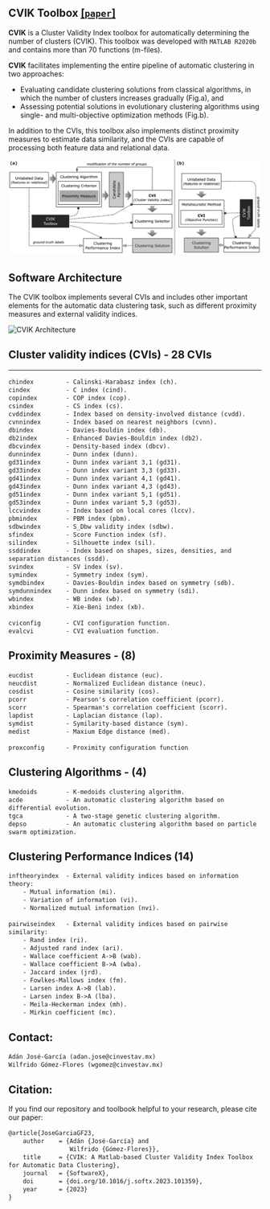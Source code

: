 
## CVIK Toolbox [[`paper`]](https://www.dropbox.com/s/u098gsxbc9o4kh8/2023-SOFTX-manuscript.pdf?dl=0)

**CVIK** is a Cluster Validity Index toolbox for automatically determining the number of clusters (CVIK). This toolbox was developed with `MATLAB R2020b` and contains more than 70 functions (m-files).

**CVIK** facilitates implementing the entire pipeline of automatic clustering in two approaches: 
+ Evaluating candidate clustering solutions from classical algorithms, in which the number of clusters increases gradually (Fig.a), and 
+ Assessing potential solutions in evolutionary clustering algorithms using single- and multi-objective optimization methods (Fig.b). 

In addition to the CVIs, this toolbox also implements distinct proximity measures to estimate data similarity, and the CVIs are capable of processing both feature data and relational data. 

![CVIK Diagram](figures/cvik-diagram2.jpg)

## Software Architecture

The CVIK toolbox implements several CVIs and includes other important elements for the automatic data clustering task, such as different proximity measures and external validity indices.

![CVIK Architecture](figures/cvik-architecture.jpg)
 
## Cluster validity indices (CVIs) - 28 CVIs 
-----------------------------
    chindex         - Calinski-Harabasz index (ch).
    cindex          - C index (cind).
    copindex        - COP index (cop).
    csindex         - CS index (cs).
    cvddindex       - Index based on density-involved distance (cvdd).
    cvnnindex       - Index based on nearest neighbors (cvnn).
    dbindex         - Davies-Bouldin index (db).
    db2index        - Enhanced Davies-Bouldin index (db2).
    dbcvindex       - Density-based index (dbcv).
    dunnindex       - Dunn index (dunn).
    gd31index       - Dunn index variant 3,1 (gd31).
    gd33index       - Dunn index variant 3,3 (gd33).
    gd41index       - Dunn index variant 4,1 (gd41).
    gd43index       - Dunn index variant 4,3 (gd43).
    gd51index       - Dunn index variant 5,1 (gd51).
    gd53index       - Dunn index variant 5,3 (gd53).
    lccvindex       - Index based on local cores (lccv).
    pbmindex        - PBM index (pbm).
    sdbwindex       - S_Dbw validity index (sdbw).
    sfindex         - Score Function index (sf).
    silindex        - Silhouette index (sil).
    ssddindex       - Index based on shapes, sizes, densities, and separation distances (ssdd).
    svindex         - SV index (sv).
    symindex        - Symmetry index (sym).
    symdbindex      - Davies-Bouldin index based on symmetry (sdb).
    symdunnindex    - Dunn index based on symmetry (sdi).
    wbindex         - WB index (wb).
    xbindex         - Xie-Beni index (xb).

    cviconfig       - CVI configuration function.
    evalcvi         - CVI evaluation function.


Proximity Measures - (8)
-------------------
    eucdist         - Euclidean distance (euc).
    neucdist        - Normalized Euclidean distance (neuc).
    cosdist         - Cosine similarity (cos).
    pcorr           - Pearson's correlation coefficient (pcorr).
    scorr           - Spearman's correlation coefficient (scorr).
    lapdist         - Laplacian distance (lap).
    symdist         - Symilarity-based distance (sym).
    medist          - Maxium Edge distance (med).

    proxconfig      - Proximity configuration function


Clustering Algorithms - (4)
------------------
    kmedoids        - K-medoids clustering algorithm.
    acde            - An automatic clustering algorithm based on differential evolution.
    tgca            - A two-stage genetic clustering algorithm.
    depso           - An automatic clustering algorithm based on particle swarm optimization.


Clustering Performance Indices (14)
-------------------
    inftheoryindex  - External validity indices based on information theory:
        - Mutual information (mi).
        - Variation of information (vi).
        - Normalized mutual information (nvi).

    pairwiseindex   - External validity indices based on pairwise similarity:
        - Rand index (ri).
        - Adjusted rand index (ari).
        - Wallace coefficient A->B (wab).
        - Wallace coefficient B->A (wba).
        - Jaccard index (jrd).
        - Fowlkes-Mallows index (fm).
        - Larsen index A->B (lab).
        - Larsen index B->A (lba).
        - Meila-Heckerman index (mh).
        - Mirkin coefficient (mc).


## Contact:

```
Adán José-García (adan.jose@cinvestav.mx)
Wilfrido Gómez-Flores (wgomez@cinvestav.mx)
```

## Citation:

If you find our repository and toolbook helpful to your research, please cite our paper:
```
@article{JoseGarciaGF23,
    author    = {Adán {José-García} and
                 Wilfrido {Gómez-Flores}},
    title     = {CVIK: A Matlab-based Cluster Validity Index Toolbox for Automatic Data Clustering},
    journal   = {SoftwareX},
    doi       = {doi.org/10.1016/j.softx.2023.101359},
    year      = {2023}
}
```
